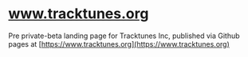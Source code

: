 # www.tracktunes.org

Pre private-beta landing page for Tracktunes Inc, published via Github
pages at [https://www.tracktunes.org](https://www.tracktunes.org)
